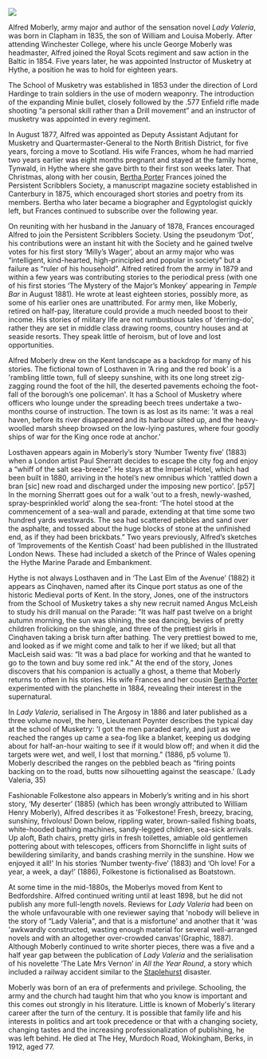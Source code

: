 <a href="https://juncture-digital.org"><img src="https://juncture-digital.org/images/ve-button.png"></a>
<param ve-config title="Alfred Moberly (1835-1912)" author="Michelle Crowther" layout="vtl" banner="https://stor.artstor.org/stor/b91a767a-109e-4a7d-b7c6-980d0f8601a5">

<param ve-entity eid="Q967166" aliases="Hythe">
<param ve-entity eid="Q375314" aliases="Folkestone">

Alfred Moberly, army major and author of the sensation novel _Lady Valeria_, was born in Clapham in 1835, the son of William and Louisa Moberly. After attending Winchester College, where his uncle George Moberly was headmaster, Alfred joined the Royal Scots regiment and saw action in the Baltic in 1854. Five years later, he was appointed Instructor of Musketry at Hythe, a position he was to hold for eighteen years. 
<param ve-image url="https://stor.artstor.org/stor/921dbaac-faac-4fcc-bb1f-4da1329f58cf" label="Hythe School of Musketry" attribution="Invicta Album of Hythe">

The School of Musketry was established in 1853 under the direction of Lord Hardinge to train soldiers in the use of modern weaponry. The introduction of the expanding Minie bullet, closely followed by the .577 Enfield rifle made shooting “a personal skill rather than a Drill movement”  and an instructor of musketry was appointed in every regiment.  
<param ve-image url="https://stor.artstor.org/stor/e5bf3708-a7df-4171-b334-232da73dd4d8" label="A soldier at the Hythe School of Musketry">

In August 1877, Alfred was appointed as Deputy Assistant Adjutant for Musketry and Quartermaster-General to the North British District, for five years, forcing a move to Scotland.   His wife Frances, whom he had married two years earlier was eight months pregnant and stayed at the family home, Tynwald, in Hythe where she gave birth to their first son weeks later. That Christmas, along with her cousin, [Bertha Porter](/20c/20c-porter-biography) Frances joined the Persistent Scribblers Society, a manuscript magazine society established in Canterbury in 1875, which encouraged short stories and poetry from its members. Bertha who later became a biographer and Egyptologist quickly left, but Frances continued to subscribe over the following year. 
<param ve-image url="https://stor.artstor.org/stor/9cc98358-7b97-4eb1-af58-e7b043ad576f" label="Moyle Tower, Home of Bertha Porter" attribution="W. Bushell, Hythe Reporter Series c. 1900">

On reuniting with her husband in the January of 1878, Frances encouraged Alfred to join the Persistent Scribblers Society. Using the pseudonym ‘Dot’, his contributions were an instant hit with the Society and he gained twelve votes for his first story ‘Milly’s Wager’, about an army major who was “intelligent, kind-hearted, high-principled and popular in society” but a failure as “ruler of his household”.  Alfred retired from the army in 1879 and within a few years was contributing stories to the periodical press (with one of his first stories ‘The Mystery of the Major’s Monkey’ appearing in _Temple Bar_ in August 1881). He wrote at least eighteen stories, possibly more, as some of his earlier ones are unattributed. For army men, like Moberly, retired on half-pay, literature could provide a much needed boost to their income. His stories of military life are not rumbustious tales of ‘derring-do’, rather they are set in middle class drawing rooms, country houses and at seaside resorts. They speak little of heroism, but of love and lost opportunities.

Alfred Moberly drew on the Kent landscape as a backdrop for many of his stories. The fictional town of Losthaven in ‘A ring and the red book’ is a 'rambling little town, full of sleepy sunshine, with its one long street zig-zagging round the foot of the hill, the deserted pavements echoing the foot-fall of the borough’s one policeman'. It has a School of Musketry where officers who lounge under the spreading beech trees undertake a two-months course of instruction. The town is as lost as its name:  'it was a real haven, before its river disappeared and its harbour silted up, and the heavy-woolled marsh sheep browsed on the low-lying pastures, where four goodly ships of war for the King once rode at anchor.' 
<param ve-image url="https://stor.artstor.org/stor/d6897df0-0229-4d56-82a1-1d81d560b62f" label="Hythe School of Musketry" attribution="J. Davis Publisher. Printed at the Works, Hamburg">

Losthaven appears again in Moberly’s story ‘Number Twenty five’ (1883) when a London artist Paul Sherratt decides to escape the city fog and enjoy a “whiff of the salt sea-breeze”. He stays at the Imperial Hotel, which had been built in 1880, arriving in the hotel’s new omnibus which 'rattled down a bran [sic] new road and discharged under the imposing new portico'. [p57]  In the morning Sherratt goes out for a walk 'out to a fresh, newly-washed, spray-besprinkled world' along the sea-front: ‘The hotel stood at the commencement of a sea-wall and parade, extending at that time some two hundred yards westwards. The sea had scattered pebbles and sand over the asphalte, and tossed about the huge blocks of stone at the unfinished end, as if they had been brickbats.” Two years previously, Alfred’s sketches of ‘Improvements of the Kentish Coast’ had been published in the Illustrated London News.  These had included a sketch of the Prince of Wales opening the Hythe Marine Parade and Embankment. 
<param ve-image url="https://upload.wikimedia.org/wikipedia/commons/2/2f/Hotel_Imperial_-_geograph.org.uk_-_4124692.jpg" label="Hythe Imperial Hotel" attribution="N Chadwick,via Wikimedia Commons" license="CC BY-SA 2.0">

Hythe is not always Losthaven and in ‘The Last Elm of the Avenue’ (1882) it appears as Cinqhaven, named after its Cinque port status as one of the historic Medieval ports of Kent. In the story, Jones, one of the instructors from the School of Musketry takes a shy new recruit named Angus McLeish to study his drill manual on the Parade: “It was half past twelve on a bright autumn morning, the sun was shining, the sea dancing, bevies of pretty children frolicking on the shingle, and three of the prettiest girls in Cinqhaven taking a brisk turn after bathing. The very prettiest bowed to me, and looked as if we might come and talk to her if we liked; but all that MacLeish said was: “It was a bad place for working and that he wanted to go to the town and buy some red ink.” At the end of the story, Jones discovers that his companion is actually a ghost, a theme that Moberly returns to often in his stories. His wife Frances and her cousin [Bertha Porter](/20c/20c-porter-biography) experimented with the planchette in 1884, revealing their interest in the supernatural. 
<param ve-image url="https://stor.artstor.org/stor/44468ea4-cc7a-44c7-8390-ebf9f8ec8db8" label="Moyle Tower, home of Bertha Porter, Hythe Parade">

 In  _Lady Valeria_, serialised in The Argosy in 1886 and later published as a three volume novel, the hero, Lieutenant Poynter describes the typical day at the school of Musketry: 'I got the men paraded early, and just as we reached the ranges up came a sea-fog like a blanket, keeping us dodging about for half-an-hour waiting to see if it would blow off; and when it did the targets were wet, and well, I lost that morning.”  (1886, p5 volume 1). Moberly described the ranges on the pebbled beach as “firing points backing on to the road, butts now silhouetting against the seascape.' (Lady Valeria, 35)

 
Fashionable Folkestone also appears in Moberly’s writing and in his short story, ‘My deserter’ (1885) (which has been wrongly attributed to William Henry Moberly), Alfred describes it as 'Folkestone! Fresh, breezy, bracing, sunshiny, frivolous! Down below, rippling water, brown-sailed fishing boats, white-hooded bathing machines, sandy-legged children, sea-sick arrivals. Up aloft, Bath chairs, pretty girls in fresh toilettes, amiable old gentlemen pottering about with telescopes, officers from Shorncliffe in light suits of bewildering similarity, and bands crashing merrily in the sunshine. How we enjoyed it all!' In his stories  ‘Number twenty-five’ (1883) and ‘Oh love! For a year, a week, a day!’ (1886), Folkestone is fictionalised as Boatstown.
<param ve-image url="https://upload.wikimedia.org/wikipedia/commons/b/b4/Lees_Promenade_and_Bandstand_Folkestone_England.jpg" label="Leas Promenade and Bandstand, Folkestone" attribution="Snapshots Of  The Past, via Wikimedia Commons" license="CC BY-SA 2.0">

At some time in the mid-1880s, the Moberlys moved from Kent to Bedfordshire. Alfred continued writing until at least 1898, but he did not publish any more full-length novels. Reviews for _Lady Valeria_ had been on the whole unfavourable with one reviewer saying that 'nobody will believe in the story of “Lady Valeria", and that is a misfortune' and another that it 'was 'awkwardly constructed, wasting enough material for several well-arranged novels and with an altogether over-crowded canvas'(Graphic, 1887). Although Moberly continued to write shorter pieces, there was a five and a half year gap between the publication of _Lady Valeria_ and the serialisation of his novelette ‘The Late Mrs Vernon’  in _All the Year Round_, a story which included a railway accident similar to the [Staplehurst](/dickens/dickens-staplehurst) disaster.  
<param ve-image url="https://upload.wikimedia.org/wikipedia/commons/b/b8/Staplehurst_rail_crash.jpg" label="Staplehurst rail crash" attribution="Illustrated London News, Public domain, via Wikimedia Commons">

Moberly was born of an era of preferments and privilege. Schooling, the army and the church had taught him that who you know is important and this comes out strongly in his literature. Little is known of Moberly's literary career after the turn of the century. It is possible that family life and his interests in politics and art took precedence or that with a changing society, changing tastes and the increasing professionalization of publishing, he was left behind. He died at The Hey, Murdoch Road, Wokingham, Berks, in 1912, aged 77. 
<param ve-image url="https://stor.artstor.org/stor/6cd4a52b-1198-4af9-8c18-10e6b83ea237" label="In the footsteps of Moberly" attribution="Martin Crowther">
